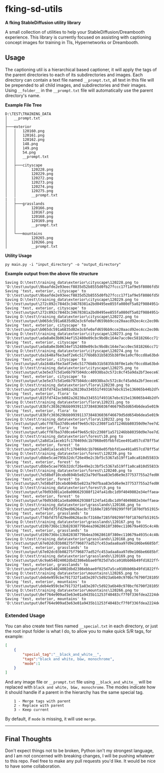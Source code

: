# fking-sd-utils

**A fking StableDiffusion utility library**

A small collection of utilities to help your StableDiffusion/Dreambooth experience.
This library is currently focused on assisting with captioning concept images for training in TIs, Hypernetworks or
Dreambooth.

## Usage

The captioning util is a hierarchical based captioner, it will apply the tags of the parent directories to each of its
subdirectories and images.
Each directory can contain a text file named `__prompt.txt`, all text in this file will be prepended to all child
images, and subdirectories and their images.
Using `__folder__` in the `__prompt.txt` file will automatically use the parent directory's name.

**Example File Tree**

```commandline
D:\TEST\TRAINING_DATA
│   __prompt.txt
│
├───exterior
│   │   120160.png
│   │   120161.png
│   │   120162.png
│   │   148.png
│   │   149.png
│   │   54.png
│   │   __prompt.txt
│   │
│   ├───cityscape
│   │       120228.png
│   │       120229.png
│   │       120272.png
│   │       120273.png
│   │       120274.png
│   │       120275.png
│   │       __prompt.txt
|   |
│   ├───grasslands
│   │       120166.png
│   │       120167.png
│   │       120168.png
│   │       120169.png
│   │       __prompt.txt
│   │
│   └───mountains
│           120265.png
│           120266.png
│           __prompt.txt
```

**Utility Usage**

```commandline
py main.py -i "input_directory" -o "output_directory"
```

**Example output from the above file structure**

```commandline
Saving D:\test\training_data\exterior\cityscape\120228.png to 'D:\test\output\9baafde2e93eecf8835d52b8555d0fb27fccc17f1af9e5f8086fd581312775bf.png'.
Saving 'test, exterior, cityscape' to 'D:\test\output\9baafde2e93eecf8835d52b8555d0fb27fccc17f1af9e5f8086fd581312775bf.txt'.
Saving D:\test\training_data\exterior\cityscape\120229.png to 'D:\test\output\272c892c784d3c34678381a2bd0495ee855fa080df5a02f98849514c165f7357.png'.
Saving 'test, exterior, cityscape' to 'D:\test\output\272c892c784d3c34678381a2bd0495ee855fa080df5a02f98849514c165f7357.txt'.
Saving D:\test\training_data\exterior\cityscape\120272.png to 'D:\test\output\b065dc591a6835d02e3c6fe0afd659bb9cce20aacd92ec4cc2ec00af786f6564.png'.
Saving 'test, exterior, cityscape' to 'D:\test\output\b065dc591a6835d02e3c6fe0afd659bb9cce20aacd92ec4cc2ec00af786f6564.txt'.
Saving D:\test\training_data\exterior\cityscape\120273.png to 'D:\test\output\ada8a0e3b0634ef152480e09cbc9bd8c164e7acc0ec5818266cc71fe957ee25c.png'.
Saving 'test, exterior, cityscape' to 'D:\test\output\ada8a0e3b0634ef152480e09cbc9bd8c164e7acc0ec5818266cc71fe957ee25c.txt'.
Saving D:\test\training_data\exterior\cityscape\120274.png to 'D:\test\output\da1648af6e3adf2e6c51776b8b31b5835b38f0e1a9cf0ccd8a63bdc2989af6bb.png'.
Saving 'test, exterior, cityscape' to 'D:\test\output\da1648af6e3adf2e6c51776b8b31b5835b38f0e1a9cf0ccd8a63bdc2989af6bb.txt'.
Saving D:\test\training_data\exterior\cityscape\120275.png to 'D:\test\output\e3e5e37c5d1e6b797504dcc40938ba3c572c8cf45a9da2bf3eece67ef16cf5c0.png'.
Saving 'test, exterior, cityscape' to 'D:\test\output\e3e5e37c5d1e6b797504dcc40938ba3c572c8cf45a9da2bf3eece67ef16cf5c0.txt'.
Saving D:\test\training_data\exterior\flora\120230.png to 'D:\test\output\815fd742acb082a20230a334551f493167ebc615e136065b44b2dfe5352d95ac.png'.
Saving 'test, exterior, flora' to 'D:\test\output\815fd742acb082a20230a334551f493167ebc615e136065b44b2dfe5352d95ac.txt'.
Saving D:\test\training_data\exterior\flora\120231.png to 'D:\test\output\83bfc303629bbb99391137384836036f46679d5dd654b6dea5e019d74fde891e.png'.
Saving 'test, exterior, flora' to 'D:\test\output\83bfc303629bbb99391137384836036f46679d5dd654b6dea5e019d74fde891e.txt'.
Saving D:\test\training_data\exterior\flora\120232.png to 'D:\test\output\a6cff07ba37d0ce64f9e65c92c2308f1a571246bb80350d9e7ee7d2cca7d1e56.png'.
Saving 'test, exterior, flora' to 'D:\test\output\a6cff07ba37d0ce64f9e65c92c2308f1a571246bb80350d9e7ee7d2cca7d1e56.txt'.
Saving D:\test\training_data\exterior\forest\10.png to 'D:\test\output\2a8d1a1aceb1fc170469dc1b7068e05fbbfd1ee491a057cd78ff5a9447e35a26.png'.
Saving 'test, exterior, forest' to 'D:\test\output\2a8d1a1aceb1fc170469dc1b7068e05fbbfd1ee491a057cd78ff5a9447e35a26.txt'.
Saving D:\test\training_data\exterior\forest\120239.png to 'D:\test\output\dbbe5cae795b32dcf26e49e2c3bf5c5367a519ff1a0ca810d55833d618197701.png'.
Saving 'test, exterior, forest' to 'D:\test\output\dbbe5cae795b32dcf26e49e2c3bf5c5367a519ff1a0ca810d55833d618197701.txt'.
Saving D:\test\training_data\exterior\forest\120240.png to 'D:\test\output\7e58bdf10cebd694b5e823a79dfbaa83e5d6e9e377537755a2fed00c2410390c.png'.
Saving 'test, exterior, forest' to 'D:\test\output\7e58bdf10cebd694b5e823a79dfbaa83e5d6e9e377537755a2fed00c2410390c.txt'.
Saving D:\test\training_data\exterior\forest\9.png to 'D:\test\output\e70d93d01a1e8a006629388f124fa41dbc1d9f4049802e34effaea419f4b1b9a.png'.
Saving 'test, exterior, forest' to 'D:\test\output\e70d93d01a1e8a006629388f124fa41dbc1d9f4049802e34effaea419f4b1b9a.txt'.
Saving D:\test\training_data\exterior\grasslands\120166.png to 'D:\test\output\f74bfd75fd29ed0626ac8cf3160e7285f09299ff0f1870dfb51915cb8f105183.png'.
Saving 'test, exterior, grasslands' to 'D:\test\output\f74bfd75fd29ed0626ac8cf3160e7285f09299ff0f1870dfb51915cb8f105183.txt'.
Saving D:\test\training_data\exterior\grasslands\120167.png to 'D:\test\output\d19b736bc13b82838779b4ea39628618f380ec110679a4935c4c40ae6e157ed5.png'.
Saving 'test, exterior, grasslands' to 'D:\test\output\d19b736bc13b82838779b4ea39628618f380ec110679a4935c4c40ae6e157ed5.txt'.
Saving D:\test\training_data\exterior\grasslands\120168.png to 'D:\test\output\67e02dc03b08275f796877ad52fc453adaa8aa97d9e106be6685bf1bbb3e679d.png'.
Saving 'test, exterior, grasslands' to 'D:\test\output\67e02dc03b08275f796877ad52fc453adaa8aa97d9e106be6685bf1bbb3e679d.txt'.
Saving D:\test\training_data\exterior\grasslands\120169.png to 'D:\test\output\6c9a654024002dbd2386ebbae0f025d7a5ca910bb06b49fd1822ff4cc2a5a088.png'.
Saving 'test, exterior, grasslands' to 'D:\test\output\6c9a654024002dbd2386ebbae0f025d7a5ca910bb06b49fd1822ff4cc2a5a088.txt'.
Saving D:\test\training_data\exterior\mountains\120265.png to 'D:\test\output\deb4e959cbe791732f1a83e207c5d923a6b40c970bcf6790f281059e3948bf9f.png'.
Saving 'test, exterior, mountains' to 'D:\test\output\deb4e959cbe791732f1a83e207c5d923a6b40c970bcf6790f281059e3948bf9f.txt'.
Saving D:\test\training_data\exterior\mountains\120266.png to 'D:\test\output\0ef764e909ad3e63e01a9435b11253f40483cf7f0f336fdea2224dece98365db.png'.
Saving 'test, exterior, mountains' to 'D:\test\output\0ef764e909ad3e63e01a9435b11253f40483cf7f0f336fdea2224dece98365db.txt'.
```

### Extended Usage

You can also create text files named `__special.txt` in each directory, or just the root input folder is what I do, to
allow you to make quick S/R tags, for example:

```json
[
    {
        "special_tag":"__black_and_white__",
        "tags":"black and white, b&w, monochrome",
        "mode":1
    }
]
```

And any image file or `__prompt.txt` file using `__black_and_white__` will be replaced
with `black and white, b&w, monochrome`.
The modes indicate how it should handle if a parent in the hierarchy has the same special tag.

```
    1 - Merge tags with parent
    2 - Replace with parent
    3 - Keep current
```

By default, if `mode` is missing, it will use `merge`.

---

## Final Thoughts

Don't expect things not to be broken, Python isn't my strongest language, and I am not concerned with breaking changes,
I will be pushing whatever to this repo.
Feel free to make any pull requests you'd like. It would be nice to have some collaboration.
